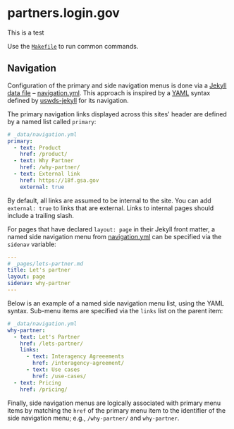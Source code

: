 # partners.login.gov

This is a test

Use the [`Makefile`](Makefile) to run common commands.

## Navigation

Configuration of the primary and side navigation menus is done via a [Jekyll
data file](https://jekyllrb.com/docs/datafiles/) –
[navigation.yml](_data/navigation.yml). This approach is inspired by a
[YAML](https://yaml.org/) syntax defined by
[uswds-jekyll](https://github.com/18F/uswds-jekyll) for its navigation.

The primary navigation links displayed across this sites' header are defined by
a named list called `primary`:

```yml
# _data/navigation.yml
primary:
  - text: Product
    href: /product/
  - text: Why Partner
    href: /why-partner/
  - text: External link
    href: https://18f.gsa.gov
    external: true
```

By default, all links are assumed to be internal to the site. You can add
`external: true` to links that are external. Links to internal pages should
include a trailing slash.

For pages that have declared `layout: page` in their Jekyll front matter, a
named side navigation menu from [navigation.yml](_data/navigation.yml) can be
specified via the `sidenav` variable:

```yml
---
# _pages/lets-partner.md
title: Let's partner
layout: page
sidenav: why-partner
---
```

Below is an example of a named side navigation menu list, using the YAML syntax.
Sub-menu items are specified via the `links` list on the parent item:

```yml
# _data/navigation.yml
why-partner:
  - text: Let's Partner
    href: /lets-partner/
    links:
      - text: Interagency Agreeements
        href: /interagency-agreement/
      - text: Use cases
        href: /use-cases/
  - text: Pricing
    href: /pricing/
```

Finally, side navigation menus are logically associated with primary menu items
by matching the `href` of the primary menu item to the identifier of the side
navigation menu; e.g., `/why-partner/` and `why-partner`.

